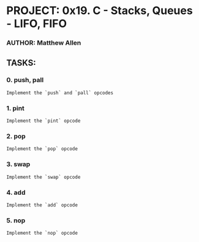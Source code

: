 # PROJECT: 0x19. C - Stacks, Queues - LIFO, FIFO
### AUTHOR: Matthew Allen

## TASKS:
### 0. push, pall
	Implement the `push` and `pall` opcodes

### 1. pint
	Implement the `pint` opcode

### 2. pop
	Implement the `pop` opcode

### 3. swap
	Implement the `swap` opcode

### 4. add
	Implement the `add` opcode

### 5. nop
	Implement the `nop` opcode
